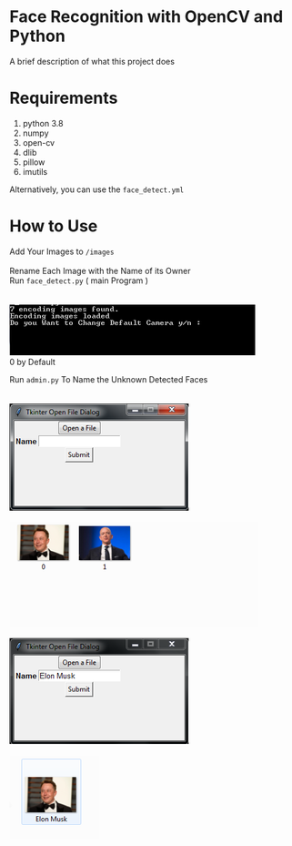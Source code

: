 
# Face Recognition with OpenCV and Python
A brief description of what this project does



# Requirements

1. python 3.8
2. numpy
3. open-cv
4. dlib
5. pillow
6. imutils

Alternatively, you can use the `face_detect.yml`

# How to Use

Add Your Images to `/images` \
\
Rename Each Image with the Name of its Owner \
Run `face_detect.py` ( main Program ) \
\
\
<img src="/images/forreadme/1.PNG"/> \
0 by Default

Run `admin.py` To Name the Unknown Detected Faces \
\
\
<img src="/images/forreadme/2.PNG"/> \
\
<img src="/images/forreadme/unknown faces.PNG"/> \
\
<img src="/images/forreadme/4.PNG"/> \
\
<img src="/images/forreadme/3.PNG"/>





